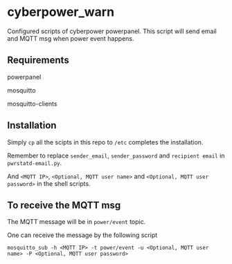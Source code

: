 # cyberpower_warn
Configured scripts of cyberpower powerpanel.
This script will send email and MQTT msg when power event happens.

## Requirements
powerpanel

mosquitto

mosquitto-clients

## Installation
Simply `cp` all the scipts in this repo to `/etc` completes the installation.

Remember to replace `sender_email`, `sender_password` and `recipient email` in `pwrstatd-email.py`.

And `<MQTT IP>`, `<Optional, MQTT user name>` and `<Optional, MQTT user password>` in the shell scripts.

## To receive the MQTT msg
The MQTT message will be in `power/event` topic.

One can receive the message by the following script

`mosquitto_sub -h <MQTT IP> -t power/event -u <Optional, MQTT user name> -P <Optional, MQTT user password>`

